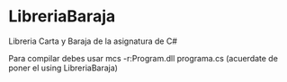 # LibreriaBaraja
Libreria Carta y Baraja de la asignatura de C#

Para compilar debes usar mcs -r:Program.dll programa.cs (acuerdate de poner el using LibreriaBaraja)
